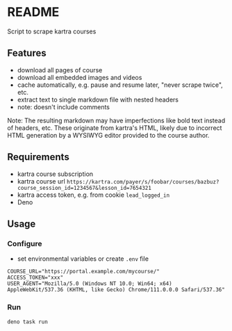 # README

Script to scrape kartra courses



## Features

- download all pages of course
- download all embedded images and videos
- cache automatically, e.g. pause and resume later, "never scrape twice", etc.
- extract text to single markdown file with nested headers
- note: doesn't include comments

Note: The resulting markdown may have imperfections like bold text instead of headers, etc. These originate from kartra's HTML, likely due to incorrect HTML generation by a WYSIWYG editor provided to the course author.



## Requirements

- kartra course subscription
- kartra course url `https://kartra.com/payer/s/foobar/courses/bazbuz?course_session_id=1234567&lesson_id=7654321`
- kartra access token, e.g. from cookie `lead_logged_in`
- Deno



## Usage

### Configure

- set environmental variables or create `.env` file

```
COURSE_URL="https://portal.example.com/mycourse/"
ACCESS_TOKEN="xxx"
USER_AGENT="Mozilla/5.0 (Windows NT 10.0; Win64; x64) AppleWebKit/537.36 (KHTML, like Gecko) Chrome/111.0.0.0 Safari/537.36"
```

### Run

```sh
deno task run
```
